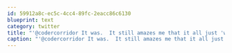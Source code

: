 ```yaml
---
id: 59912a8c-ec5c-4cc4-89fc-2eacc86c6130
blueprint: text
category: twitter
title: "'@codercorridor It was.  It still amazes me that it all just 'works'"
caption: "'@codercorridor It was.  It still amazes me that it all just 'works'"
---
```

